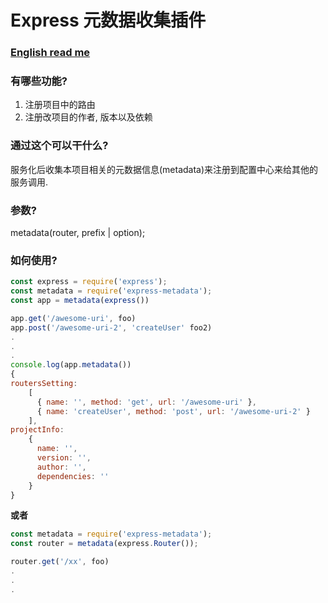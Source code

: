 Express 元数据收集插件
=========================

###  [English read me](./english.readme.md)
### 有哪些功能?
1.  注册项目中的路由
2.  注册改项目的作者, 版本以及依赖


### 通过这个可以干什么?
服务化后收集本项目相关的元数据信息(metadata)来注册到配置中心来给其他的服务调用.

### 参数?
metadata(router, prefix | option);

### 如何使用?

```javascript
const express = require('express');
const metadata = require('express-metadata');
const app = metadata(express())

app.get('/awesome-uri', foo)
app.post('/awesome-uri-2', 'createUser' foo2)
.
.
.
console.log(app.metadata())
{
routersSetting:
    [
      { name: '', method: 'get', url: '/awesome-uri' },
      { name: 'createUser', method: 'post', url: '/awesome-uri-2' }
    ],
projectInfo:
    {
      name: '',
      version: '',
      author: '',
      dependencies: ''
    }
}

```

**或者**

```javascript
const metadata = require('express-metadata');
const router = metadata(express.Router());

router.get('/xx', foo)
.
.
.

```
